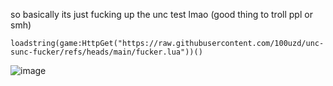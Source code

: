 so basically its just fucking up the unc test lmao (good thing to troll ppl or smh)

```
loadstring(game:HttpGet("https://raw.githubusercontent.com/100uzd/unc-sunc-fucker/refs/heads/main/fucker.lua"))()
```

![image](https://github.com/user-attachments/assets/88c1a363-d84f-484c-b2c8-d094b8159c5b)
